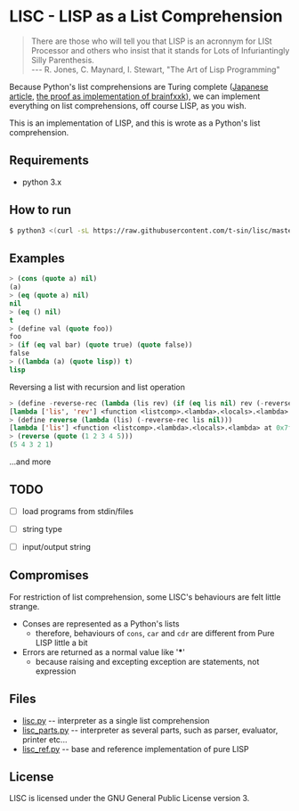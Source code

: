 # LISC - LISP as a List Comprehension


> There are those who will tell you that LISP is an acronnym for LISt Processor and others who insist that it stands for Lots of Infuriantingly Silly Parenthesis.  
> --- R. Jones, C. Maynard, I. Stewart, "The Art of Lisp Programming"


Because Python's list comprehensions are Turing complete ([Japanese article](https://qiita.com/KTakahiro1729/items/c9cb757473de50652374), [the proof as implementation of brainfxxk](https://ideone.com/zrQWwa)), we can implement everything on list comprehensions, off course LISP, as you wish.

This is an implementation of LISP, and this is wrote as a Python's list comprehension.


## Requirements

- python 3.x


## How to run

```sh
$ python3 <(curl -sL https://raw.githubusercontent.com/t-sin/lisc/master/lisc.py)
```

## Examples

```lisp
> (cons (quote a) nil)
(a)
> (eq (quote a) nil)
nil
> (eq () nil)
t
> (define val (quote foo))
foo
> (if (eq val bar) (quote true) (quote false))
false
> ((lambda (a) (quote lisp)) t)
lisp
```

Reversing a list with recursion and list operation

```lisp
> (define -reverse-rec (lambda (lis rev) (if (eq lis nil) rev (-reverse-rec (cdr lis) (cons (car lis) rev)))))
[lambda ['lis', 'rev'] <function <listcomp>.<lambda>.<locals>.<lambda> at 0x7f8052332ea0>]
> (define reverse (lambda (lis) (-reverse-rec lis nil)))
[lambda ['lis'] <function <listcomp>.<lambda>.<locals>.<lambda> at 0x7f8052356048>]
> (reverse (quote (1 2 3 4 5)))
(5 4 3 2 1)
```

...and more

## TODO

- [ ] load programs from stdin/files
- [ ] string type
- [ ] input/output string



## Compromises

For restriction of list comprehension, some LISC's behaviours are felt little strange.

- Conses are represented as a Python's lists
    - therefore, behaviours of `cons`, `car` and `cdr` are different from Pure LISP little a bit
- Errors are returned as a normal value like '__*__'
    - because raising and excepting exception are statements, not expression


## Files

- [lisc.py](lisc.py) -- interpreter as a single list comprehension
- [lisc_parts.py](lisc_parts.py) -- interpreter as several parts, such as parser, evaluator, printer etc...
- [lisc_ref.py](lisc_ref.py) -- base and reference implementation of pure LISP


## License

LISC is licensed under the GNU General Public License version 3.
